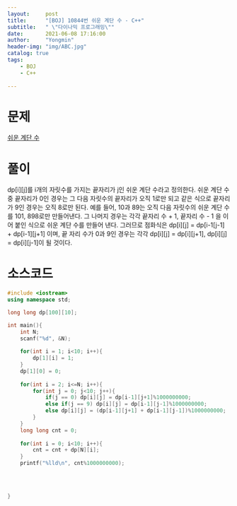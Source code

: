 ```yaml
---
layout:     post
title:      "[BOJ] 10844번 쉬운 계단 수 - C++"
subtitle:   " \"다이나믹 프로그래밍\""
date:       2021-06-08 17:16:00
author:     "Yongmin"
header-img: "img/ABC.jpg"
catalog: true
tags:
    - BOJ
    - C++
  
---
```


# 문제
[쉬운 계단 수](https://www.acmicpc.net/problem/10844)

# 풀이
dp[i][j]를 i개의 자릿수를 가지는 끝자리가 j인 쉬운 계단 수라고 정의한다. 쉬운 계단 수 중 끝자리가 0인 경우는 그 다음 자릿수의 끝자리가 오직 1로만 되고 같은 식으로 끝자리가 9인 경우는 오직 8로만 된다. 예를 들어, 10과 89는 오직 다음 자릿수의 쉬운 계단 수를 101, 898로만 만들어낸다.
그 나머지 경우는 각각 끝자리 수 + 1, 끝자리 수 - 1 을 이어 붙인 식으로 쉬운 계단 수를 만들어 낸다. 그러므로 점화식은 dp[i][j] = dp[i-1[j-1] + dp[i-1][j+1] 이며, 끝 자리 수가 0과 9인 경우는
각각 dp[i][j] = dp[i][j+1], dp[i][j] = dp[i][j-1]이 될 것이다.
# 소스코드

```c++
#include <iostream>
using namespace std;

long long dp[100][10];

int main(){
    int N;
    scanf("%d", &N);
    
    for(int i = 1; i<10; i++){
        dp[1][i] = 1;
    }
    dp[1][0] = 0;
    
    for(int i = 2; i<=N; i++){
        for(int j = 0; j<10; j++){
            if(j == 0) dp[i][j] = dp[i-1][j+1]%1000000000;
            else if(j == 9) dp[i][j] = dp[i-1][j-1]%1000000000;
            else dp[i][j] = (dp[i-1][j+1] + dp[i-1][j-1])%1000000000;
        }
    }
    long long cnt = 0;
    
    for(int i = 0; i<10; i++){
        cnt = cnt + dp[N][i];
    }
    printf("%lld\n", cnt%1000000000);
    
    
    
    
}

```

